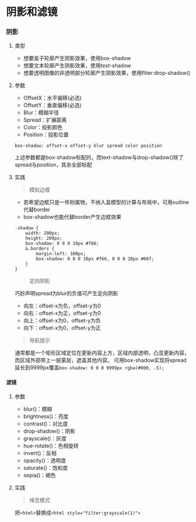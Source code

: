 # 阴影和滤镜
### 阴影
1. 类型
    - 想要盒子轮廓产生阴影效果，使用box-shadow
    - 想要文本轮廓产生阴影效果，使用text-shadow
    - 想要透明图像的非透明部分轮廓产生阴影效果，使用fliter:drop-shadow()
2. 参数
    - OffsetX：水平偏移(必选)
    - OffsetY：垂直偏移(必选)
    - Blur：模糊半径
    - Spread：扩展距离
    - Color：投影颜色
    - Position：投影位置

    `box-shadow: offset-x offset-y blur spread color position`

    上述参数都是box-shadow标配的，而text-shadow与drop-shadow()除了spread与position，其余全部标配
3. 实践
    > 模拟边框
    - 若希望边框只是一件附属物，不纳入盒模型的计算与布局中，可用outline代替border
    - box-shadow也能代替border产生边框效果
    ```
    .shadow {
        width: 200px;
        height: 200px;
        box-shadow: 0 0 0 10px #f66;
        &.borders {
            margin-left: 100px;
            box-shadow: 0 0 0 10px #f66, 0 0 0 20px #66f;
        }
    }
    ```
    >定向阴影

    巧妙声明spread为blur的负值可产生定向阴影
    - 向左：offset-x为负，offset-y为0
    - 向右：offset-x为正，offset-y为0
    - 向上：offset-x为0，offset-y为负
    - 向下：offset-x为0，offset-y为正
    >导航提示

    通常都是一个矩形区域定位在更新内容上方，区域内部透明，凸显更新内容，而区域外部带上一层蒙层，遮盖其他内容。
    可用box-shadow实现将spread延长到9999px覆盖`box-shadow: 0 0 0 9999px rgba(#000, .5);`

#### 滤镜
1. 参数
    - blur()：模糊
    - brightness()：亮度
    - contrast()：对比度
    - drop-shadow()：阴影
    - grayscale()：灰度
    - hue-rotate()：色相旋转
    - invert()：反相
    - opacity()：透明度
    - saturate()：饱和度
    - sepia()：褐色
2. 实践
    > 悼念模式

    把`<html>`替换成`<html style="filter:grayscale(1)">`